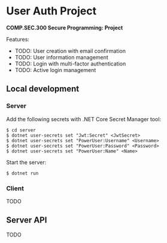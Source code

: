 # User Auth Project
**COMP.SEC.300 Secure Programming: Project**

Features:
- TODO: User creation with email confirmation
- TODO: User information management
- TODO: Login with multi-factor authentication
- TODO: Active login management

## Local development

### Server
Add the following secrets with .NET Core Secret Manager tool:
```
$ cd server
$ dotnet user-secrets set "Jwt:Secret" <JwtSecret>
$ dotnet user-secrets set "PowerUser:Username" <Username>
$ dotnet user-secrets set "PowerUser:Password" <Password>
$ dotnet user-secrets set "PowerUser:Name" <Name>
```

Start the server:
```
$ dotnet run
```

### Client
TODO

## Server API
TODO
